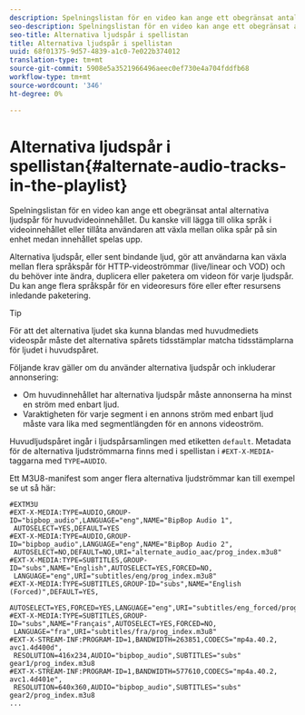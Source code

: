 ```yaml
---
description: Spelningslistan för en video kan ange ett obegränsat antal alternativa ljudspår för huvudvideoinnehållet. Du kanske vill lägga till olika språk i videoinnehållet eller tillåta användaren att växla mellan olika spår på sin enhet medan innehållet spelas upp.
seo-description: Spelningslistan för en video kan ange ett obegränsat antal alternativa ljudspår för huvudvideoinnehållet. Du kanske vill lägga till olika språk i videoinnehållet eller tillåta användaren att växla mellan olika spår på sin enhet medan innehållet spelas upp.
seo-title: Alternativa ljudspår i spellistan
title: Alternativa ljudspår i spellistan
uuid: 68f01375-9d57-4839-a1c0-7e022b374012
translation-type: tm+mt
source-git-commit: 5908e5a3521966496aeec0ef730e4a704fddfb68
workflow-type: tm+mt
source-wordcount: '346'
ht-degree: 0%

---
```



# Alternativa ljudspår i spellistan{#alternate-audio-tracks-in-the-playlist}

Spelningslistan för en video kan ange ett obegränsat antal alternativa ljudspår för huvudvideoinnehållet. Du kanske vill lägga till olika språk i videoinnehållet eller tillåta användaren att växla mellan olika spår på sin enhet medan innehållet spelas upp.

Alternativa ljudspår, eller sent bindande ljud, gör att användarna kan växla mellan flera språkspår för HTTP-videoströmmar (live/linear och VOD) och du behöver inte ändra, duplicera eller paketera om videon för varje ljudspår. Du kan ange flera språkspår för en videoresurs före eller efter resursens inledande paketering.

>[!TIP]
>
>För att det alternativa ljudet ska kunna blandas med huvudmediets videospår måste det alternativa spårets tidsstämplar matcha tidsstämplarna för ljudet i huvudspåret.

Följande krav gäller om du använder alternativa ljudspår och inkluderar annonsering:

* Om huvudinnehållet har alternativa ljudspår måste annonserna ha minst en ström med enbart ljud.
* Varaktigheten för varje segment i en annons ström med enbart ljud måste vara lika med segmentlängden för en annons videoström.

Huvudljudspåret ingår i ljudspårsamlingen med etiketten `default`. Metadata för de alternativa ljudströmmarna finns med i spellistan i `#EXT-X-MEDIA`-taggarna med `TYPE=AUDIO`.

Ett M3U8-manifest som anger flera alternativa ljudströmmar kan till exempel se ut så här:

```
#EXTM3U
#EXT-X-MEDIA:TYPE=AUDIO,GROUP-ID="bipbop_audio",LANGUAGE="eng",NAME="BipBop Audio 1",
 AUTOSELECT=YES,DEFAULT=YES
#EXT-X-MEDIA:TYPE=AUDIO,GROUP-ID="bipbop_audio",LANGUAGE="eng",NAME="BipBop Audio 2",
 AUTOSELECT=NO,DEFAULT=NO,URI="alternate_audio_aac/prog_index.m3u8"
#EXT-X-MEDIA:TYPE=SUBTITLES,GROUP-ID="subs",NAME="English",AUTOSELECT=YES,FORCED=NO,
 LANGUAGE="eng",URI="subtitles/eng/prog_index.m3u8"
#EXT-X-MEDIA:TYPE=SUBTITLES,GROUP-ID="subs",NAME="English (Forced)",DEFAULT=YES,
 AUTOSELECT=YES,FORCED=YES,LANGUAGE="eng",URI="subtitles/eng_forced/prog_index.m3u8"
#EXT-X-MEDIA:TYPE=SUBTITLES,GROUP-ID="subs",NAME="Français",AUTOSELECT=YES,FORCED=NO,
 LANGUAGE="fra",URI="subtitles/fra/prog_index.m3u8"
#EXT-X-STREAM-INF:PROGRAM-ID=1,BANDWIDTH=263851,CODECS="mp4a.40.2, avc1.4d400d",
 RESOLUTION=416x234,AUDIO="bipbop_audio",SUBTITLES="subs" 
gear1/prog_index.m3u8
#EXT-X-STREAM-INF:PROGRAM-ID=1,BANDWIDTH=577610,CODECS="mp4a.40.2, avc1.4d401e",
 RESOLUTION=640x360,AUDIO="bipbop_audio",SUBTITLES="subs"
gear2/prog_index.m3u8
...
```

